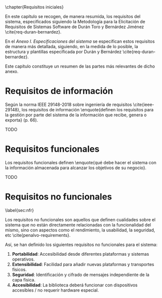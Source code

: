 \chapter{Requisitos iniciales}

<!--
  Se deberá presentar, según la metodología, un resumen de los requisitos
  aportados en el Anexo de "Especificaciones del sistema" mediante casos de
  uso, historias de usuario, etc.
-->

En este capítulo se recogen, de manera resumida, los requisitos del sistema,
especificados siguiendo la Metodología para la Elicitación de Requisitos de
Sistemas Software de Durán Toro y Bernárdez Jiménez \cite{req-duran-bernardez}.

En el *Anexo I. Especificaciones del sistema* se especifican estos requisitos
de manera más detallada, siguiendo, en la medida de lo posible, la estructura y
plantillas especificada por Durán y Bernárdez \cite{req-duran-bernardez}.

Este capítulo constituye un resumen de las partes más relevantes de dicho
anexo.

# Requisitos de información

Según la norma IEEE 29148-2018 sobre ingeniería de requisitos
\cite{ieee-29148}, los requisitos de información \enquote{definen los
requisitos para la gestión por parte del sistema de la información que recibe,
genera o exporta} (p. 66).

TODO

# Requisitos funcionales

Los requisitos funcionales definen \enquote{qué debe hacer el sistema con la información
almacenada para alcanzar los objetivos de su negocio}.

TODO

# Requisitos no funcionales
\label{sec:nfr}

Los requisitos no funcionales son aquellos que definen cualidades sobre el
sistema que no están directamente relacionadas con la funcionalidad del mismo,
sino con aspectos como el rendimiento, la usabilidad, la seguridad, etc
\cite{penalvo-requirements}.

Así, se han definido los siguientes requisitos no funcionales para el sistema:

  1. **Portabilidad**: Accesibilidad desde diferentes plataformas y sistemas operativos.
  2. **Extensibilidad**: Facilidad para añadir nuevas plataformas y transportes físicos.
  3. **Seguridad**: Identificación y cifrado de mensajes independiente de la capa física.
  4. **Accesibilidad**: La biblioteca deberá funcionar con dispositivos
     accesibles / no requerir hardware especial.

